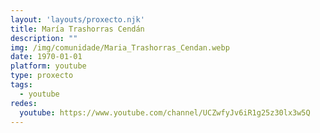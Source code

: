 ```yaml
---
layout: 'layouts/proxecto.njk'
title: María Trashorras Cendán
description: ""
img: /img/comunidade/Maria_Trashorras_Cendan.webp
date: 1970-01-01
platform: youtube
type: proxecto
tags:
  - youtube
redes:
  youtube: https://www.youtube.com/channel/UCZwfyJv6iR1g25z30lx3w5Q
---
```

